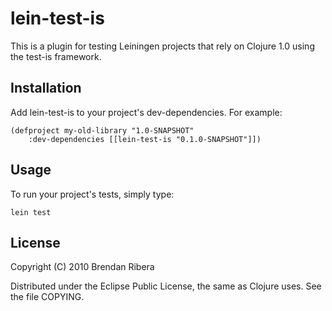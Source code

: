 # lein-test-is

This is a plugin for testing Leiningen projects that rely on Clojure
1.0 using the test-is framework.

## Installation

Add lein-test-is to your project's dev-dependencies.  For example:

    (defproject my-old-library "1.0-SNAPSHOT"
        :dev-dependencies [[lein-test-is "0.1.0-SNAPSHOT"]])

## Usage

To run your project's tests, simply type:

    lein test

## License

Copyright (C) 2010 Brendan Ribera

Distributed under the Eclipse Public License, the same as Clojure
uses. See the file COPYING.
